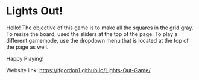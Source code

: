 # Lights Out!

Hello! The objective of this game is to make all the squares in the grid gray. 
To resize the board, used the sliders at the top of the page.
To play a different gamemode, use the dropdown menu that is located at the top of the page as well.

Happy Playing!

Website link: https://jfgordon1.github.io/Lights-Out-Game/
